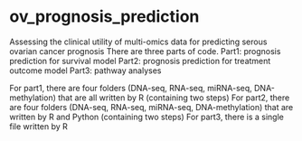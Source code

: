# ov_prognosis_prediction
Assessing the clinical utility of multi-omics data for predicting serous ovarian cancer prognosis
There are three parts of code.
Part1: prognosis prediction for survival model
Part2: prognosis prediction for treatment outcome model
Part3: pathway analyses 

For part1, there are four folders (DNA-seq, RNA-seq, miRNA-seq, DNA-methylation) that are all written by R (containing two steps)
For part2, there are four folders (DNA-seq, RNA-seq, miRNA-seq, DNA-methylation) that are written by R and Python (containing two steps)
For part3, there is a single file written by R
